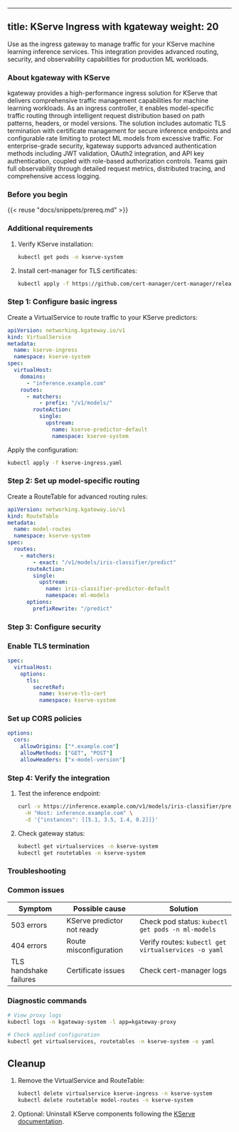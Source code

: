 
---
title: KServe Ingress with kgateway
weight: 20
---

Use as the ingress gateway to manage traffic for your KServe machine learning inference services. This integration provides advanced routing, security, and observability capabilities for production ML workloads.

### About kgateway with KServe
kgateway provides a high-performance ingress solution for KServe that delivers comprehensive traffic management capabilities for machine learning workloads. As an ingress controller, it enables model-specific traffic routing through intelligent request distribution based on path patterns, headers, or model versions. The solution includes automatic TLS termination with certificate management for secure inference endpoints and configurable rate limiting to protect ML models from excessive traffic. For enterprise-grade security, kgateway supports advanced authentication methods including JWT validation, OAuth2 integration, and API key authentication, coupled with role-based authorization controls. Teams gain full observability through detailed request metrics, distributed tracing, and comprehensive access logging.

### Before you begin

{{< reuse "docs/snippets/prereq.md" >}}

### Additional requirements

1. Verify KServe installation:
   ```sh
   kubectl get pods -n kserve-system
   ```

2. Install cert-manager for TLS certificates:
   ```sh
   kubectl apply -f https://github.com/cert-manager/cert-manager/releases/latest/download/cert-manager.yaml
   ```

### Step 1: Configure basic ingress

Create a VirtualService to route traffic to your KServe predictors:

```yaml
apiVersion: networking.kgateway.io/v1
kind: VirtualService
metadata:
  name: kserve-ingress
  namespace: kserve-system
spec:
  virtualHost:
    domains:
      - "inference.example.com"
    routes:
      - matchers:
          - prefix: "/v1/models/"
        routeAction:
          single:
            upstream:
              name: kserve-predictor-default
              namespace: kserve-system
```
Apply the configuration:
```sh
kubectl apply -f kserve-ingress.yaml
```

### Step 2: Set up model-specific routing

Create a RouteTable for advanced routing rules:

```yaml
apiVersion: networking.kgateway.io/v1
kind: RouteTable
metadata:
  name: model-routes
  namespace: kserve-system
spec:
  routes:
    - matchers:
        - exact: "/v1/models/iris-classifier/predict"
      routeAction:
        single:
          upstream:
            name: iris-classifier-predictor-default
            namespace: ml-models
      options:
        prefixRewrite: "/predict"
```
### Step 3: Configure security
### Enable TLS termination
```yaml
spec:
  virtualHost:
    options:
      tls:
        secretRef:
          name: kserve-tls-cert
          namespace: kserve-system
```
### Set up CORS policies
```yaml
options:
  cors:
    allowOrigins: ["*.example.com"]
    allowMethods: ["GET", "POST"]
    allowHeaders: ["x-model-version"]
```
### Step 4: Verify the integration
1. Test the inference endpoint:
   ```sh
   curl -v https://inference.example.com/v1/models/iris-classifier/predict \
     -H "Host: inference.example.com" \
     -d '{"instances": [[5.1, 3.5, 1.4, 0.2]]}'
   ```
2. Check gateway status:
   ```sh
   kubectl get virtualservices -n kserve-system
   kubectl get routetables -n kserve-system
   ```

### Troubleshooting

### Common issues

| Symptom | Possible cause | Solution |
|---------|---------------|----------|
| 503 errors | KServe predictor not ready | Check pod status: `kubectl get pods -n ml-models` |
| 404 errors | Route misconfiguration | Verify routes: `kubectl get virtualservices -o yaml` |
| TLS handshake failures | Certificate issues | Check cert-manager logs |

### Diagnostic commands

```sh
# View proxy logs
kubectl logs -n kgateway-system -l app=kgateway-proxy

# Check applied configuration
kubectl get virtualservices, routetables -n kserve-system -o yaml
```

## Cleanup

1. Remove the VirtualService and RouteTable:
   ```sh
   kubectl delete virtualservice kserve-ingress -n kserve-system
   kubectl delete routetable model-routes -n kserve-system
   ```

2. Optional: Uninstall KServe components following the [KServe documentation](https://kserve.github.io/website/master/admin/serverless/install/).